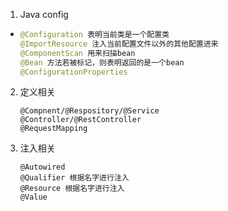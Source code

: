 1. Java config

* ```java
  @Configuration 表明当前类是一个配置类
  @ImportResource 注入当前配置文件以外的其他配置进来
  @ComponentScan 用来扫描bean
  @Bean 方法若被标记，则表明返回的是一个bean
  @ConfigurationProperties
  ```

2. 定义相关

   ```
   @Compnent/@Respository/@Service
   @Controller/@RestController
   @RequestMapping
   ```

3. 注入相关

   ```
   @Autowired
   @Qualifier 根据名字进行注入
   @Resource 根据名字进行注入
   @Value
   ```

   

